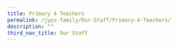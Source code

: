 ```yaml
---
title: Primary 4 Teachers
permalink: /jyps-family/Our-Staff/Primary-4-Teachers/
description: ""
third_nav_title: Our Staff
---
```

